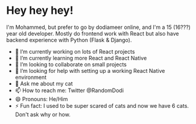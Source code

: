 # Hey hey hey! 
I'm Mohammed, but prefer to go by dodiameer online, and I'm a 15 (16???) year old developer. Mostly do frontend work with React but also have backend experience with Python (Flask & Django).
- 🔭 I’m currently working on lots of React projects
- 🌱 I’m currently learning more React and React Native
- 👯 I’m looking to collaborate on small projects
- 🤔 I’m looking for help with setting up a working React Native environment
- 💬 Ask me about my cat
- 📫 How to reach me: Twitter @RandomDodi
- 😄 Pronouns: He/Him
- ⚡ Fun fact: I used to be super scared of cats and now we have 6 cats. Don't ask why or how.
